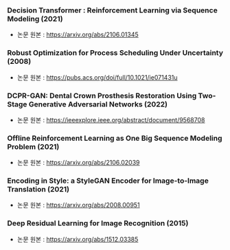### Decision Transformer : Reinforcement Learning via Sequence Modeling (2021)
* 논문 원본 : https://arxiv.org/abs/2106.01345

### Robust Optimization for Process Scheduling Under Uncertainty (2008)
* 논문 원본 : https://pubs.acs.org/doi/full/10.1021/ie071431u

### DCPR-GAN: Dental Crown Prosthesis Restoration Using Two-Stage Generative Adversarial Networks (2022)
* 논문 원본 : https://ieeexplore.ieee.org/abstract/document/9568708

### Offline Reinforcement Learning as One Big Sequence Modeling Problem (2021)
* 논문 원본 : https://arxiv.org/abs/2106.02039

### Encoding in Style: a StyleGAN Encoder for Image-to-Image Translation (2021)
* 논문 원본 : https://arxiv.org/abs/2008.00951

### Deep Residual Learning for Image Recognition (2015)
* 논문 원본 : https://arxiv.org/abs/1512.03385

